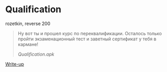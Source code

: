 # Qualification

rozetkin, reverse 200

> Ну вот ты и прошел курс по переквалификации. Осталось только пройти экзаменационный тест и заветный сертификат у тебя в кармане!
>
> *Qualification.apk*

[Write-up](WRITEUP.md)
